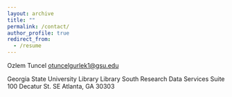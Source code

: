 ```yaml
---
layout: archive
title: ""
permalink: /contact/
author_profile: true
redirect_from:
  - /resume
---
```


Ozlem Tuncel
otuncelgurlek1@gsu.edu

Georgia State University Library
Library South Research Data Services Suite 
100 Decatur St. SE
Atlanta, GA 30303
